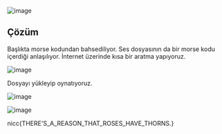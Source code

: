 ![image](https://user-images.githubusercontent.com/88983987/224641289-0357b600-6f56-4862-a419-d4cc7b5e4df6.png)

## Çözüm

Başlıkta morse kodundan bahsediliyor. Ses dosyasının da bir morse kodu içerdiği anlaşılıyor. İnternet üzerinde kısa bir aratma yapıyoruz.

![image](https://user-images.githubusercontent.com/88983987/224641562-6619c1d9-06ce-4333-8ff3-ddbe3237d6fb.png)

Dosyayı yükleyip oynatıyoruz.

![image](https://user-images.githubusercontent.com/88983987/224641636-727a433b-d817-477c-bc43-dd3b7d431744.png)

![image](https://user-images.githubusercontent.com/88983987/224641824-9abfc18e-d9bd-4705-a3d8-e32142905f86.png)

nicc{THERE'S_A_REASON_THAT_ROSES_HAVE_THORNS.}

